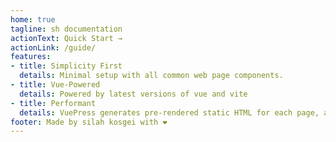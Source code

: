 ```yaml
---
home: true
tagline: sh documentation
actionText: Quick Start →
actionLink: /guide/
features:
- title: Simplicity First
  details: Minimal setup with all common web page components.
- title: Vue-Powered
  details: Powered by latest versions of vue and vite
- title: Performant
  details: VuePress generates pre-rendered static HTML for each page, and runs as an SPA once a page is loaded.
footer: Made by silah kosgei with ❤️
---
```

